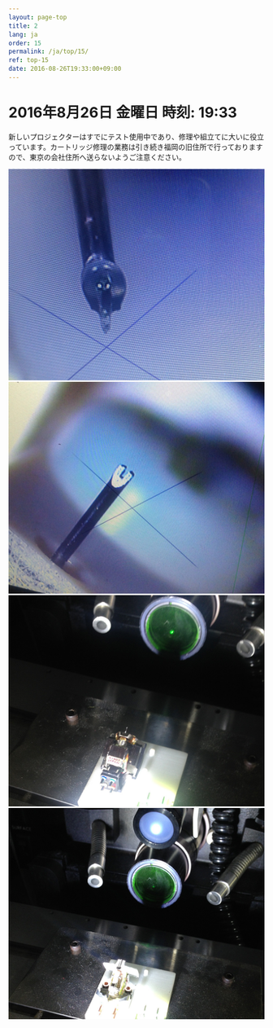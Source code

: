 ```yaml
---
layout: page-top
title: 2
lang: ja
order: 15
permalink: /ja/top/15/
ref: top-15
date: 2016-08-26T19:33:00+09:00
---
```



# 2016年8月26日   金曜日   時刻: 19:33 


新しいプロジェクターはすでにテスト使用中であり、修理や組立てに大いに役立っています。カートリッジ修理の業務は引き続き福岡の旧住所で行っておりますので、東京の会社住所へ送らないようご注意ください。


![1](/assets/top/15/1.jpg)
![2](/assets/top/15/2.jpg)
![3](/assets/top/15/3.jpg)
![4](/assets/top/15/4.jpg)
